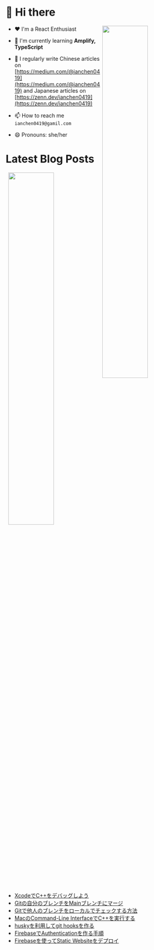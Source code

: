 # 👋 Hi there

<p><img align="right" width="49%" src="https://github-readme-stats.vercel.app/api/top-langs?username=ianchen0419&show_icons=true&locale=en&layout=compact&count_private=false"/></p>


- ❤️ I'm a React Enthusiast

- 🌱 I'm currently learning **Amplify, TypeScript**

- 📝 I regularly write Chinese articles on [https://medium.com/@ianchen0419](https://medium.com/@ianchen0419) and Japanese articles on [https://zenn.dev/ianchen0419](https://zenn.dev/ianchen0419)

- 📫 How to reach me `ianchen0419@gamil.com`

- 😄 Pronouns: she/her 

# Latest Blog Posts

<p><img align="right" width="49%" src="https://github-readme-stats.vercel.app/api?username=ianchen0419&show_icons=true"/></p>

<!-- BLOG-POST-LIST:START -->
- [XcodeでC++をデバッグしよう](https://zenn.dev/ianchen0419/articles/18be5800352bf4)
- [Gitの自分のブレンチをMainブレンチにマージ](https://zenn.dev/ianchen0419/articles/62d807402ea3e1)
- [Gitで他人のブレンチをローカルでチェックする方法](https://zenn.dev/ianchen0419/articles/a893bb17bd3879)
- [MacのCommand-Line InterfaceでC++を実行する](https://zenn.dev/ianchen0419/articles/9b651924e3c23b)
- [huskyを利用してgit hooksを作る](https://zenn.dev/ianchen0419/articles/a70d181de74df0)
- [FirebaseでAuthenticationを作る手順](https://zenn.dev/ianchen0419/articles/ff468068541465)
- [Firebaseを使ってStatic Websiteをデプロイ](https://zenn.dev/ianchen0419/articles/9934e5a4d61e2c)
<!-- BLOG-POST-LIST:END -->
